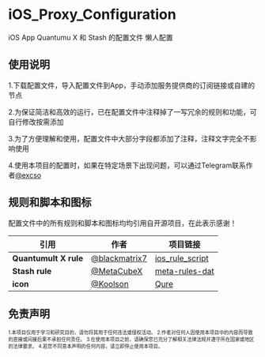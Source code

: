 # iOS_Proxy_Configuration

iOS App Quantumu X 和 Stash 的配置文件 懒人配置

## 使用说明

1.下载配置文件，导入配置文件到App，手动添加服务提供商的订阅链接或自建的节点

2.为保证简洁和高效的运行，已在配置文件中注释掉了一写冗余的规则和功能，可自行修改按需添加

3.为了方便理解和使用，配置文件中大部分字段都添加了注释，注释文字完全不影响使用

4.使用本项目的配置时，如果在特定场景下出现问题，可以通过Telegram联系作者[@excso](https//:t.me/vexcso)

## 规则和脚本和图标

配置文件中的所有规则和脚本和图标均均引用自开源项目，在此表示感谢！

| **引用**              | **作者**                                         | **项目链接**                                                       |
|-----------------------|--------------------------------------------------|--------------------------------------------------------------------|
| **Quantumult X rule** | [@blackmatrix7](https://github.com/blackmatrix7) | [ios_rule_script](https://github.com/blackmatrix7/ios_rule_script) |
| **Stash rule**        | [@MetaCubeX](https://github.com/MetaCubeX)       | [meta-rules-dat](https://github.com/MetaCubeX/meta-rules-dat)      |
| **icon**              | [@Koolson](https://github.com/Koolson)           | [Qure](https://github.com/Koolson/Qure)                            |

## 免责声明

<small> 
<small> 
1.本项目仅用于学习和研究目的，请勿将其用于任何违法或侵权活动。
2.作者对任何人因使用本项目中的内容而导致的直接或间接后果不承担任何责任。
3.在使用本项目之前，请确保您已充分了解相关法律法规并遵守所在国家或地区的法律要求。
4.若您不同意本声明的任何内容，请立即停止使用本项目。
</small>
</small>
